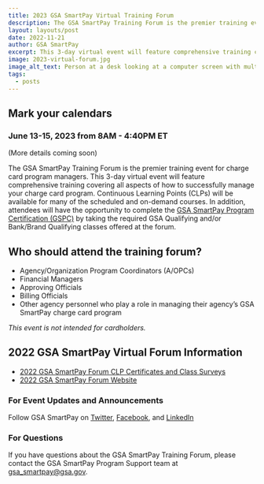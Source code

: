 ```yaml
---
title: 2023 GSA SmartPay Virtual Training Forum
description: The GSA SmartPay Training Forum is the premier training event for charge card program managers.
layout: layouts/post
date: 2022-11-21
author: GSA SmartPay
excerpt: This 3-day virtual event will feature comprehensive training covering all aspects of how to successfully manage your charge card program. Continuous Learning Points (CLPs) will be available for many of the scheduled and on-demand courses.
image: 2023-virtual-forum.jpg
image_alt_text: Person at a desk looking at a computer screen with multiple people on screen in a meeting with a laptop open to the side
tags:
  - posts
---
```


## Mark your calendars

### June 13-15, 2023 from 8AM - 4:40PM ET
(More details coming soon)

The GSA SmartPay Training Forum is the premier training event for charge card program managers. This 3-day virtual event will feature comprehensive training covering all aspects of how to successfully manage your charge card program. Continuous Learning Points (CLPs) will be available for many of the scheduled and on-demand courses. In addition, attendees will have the opportunity to complete the [GSA SmartPay Program Certification (GSPC)](https://smartpay.gsa.gov/content/smart-bulletin-no-022) by taking the required GSA Qualifying and/or Bank/Brand Qualifying classes offered at the forum. 

## Who should attend the training forum?

- Agency/Organization Program Coordinators (A/OPCs)
- Financial Managers
- Approving Officials
- Billing Officials
- Other agency personnel who play a role in managing their agency’s GSA SmartPay charge card program

_This event is not intended for cardholders._

## 2022 GSA SmartPay Virtual Forum Information

- [2022 GSA SmartPay Forum CLP Certificates and Class Surveys](https://www.intheorious.com/psa/pub/gsa2022eval/)
- [2022 GSA SmartPay Forum Website](https://gsasmartpayforum.org/)

### For Event Updates and Announcements

Follow GSA SmartPay on [Twitter](https://twitter.com/gsasmartpaynews), [Facebook](https://www.facebook.com/GSASmartPayNews/), and [LinkedIn](https://www.linkedin.com/company/gsasmartpaynews)

### For Questions

If you have questions about the GSA SmartPay Training Forum, please contact the GSA SmartPay Program Support team at [gsa_smartpay@gsa.gov](mailto:gsa_smartpay@gsa.gov).
